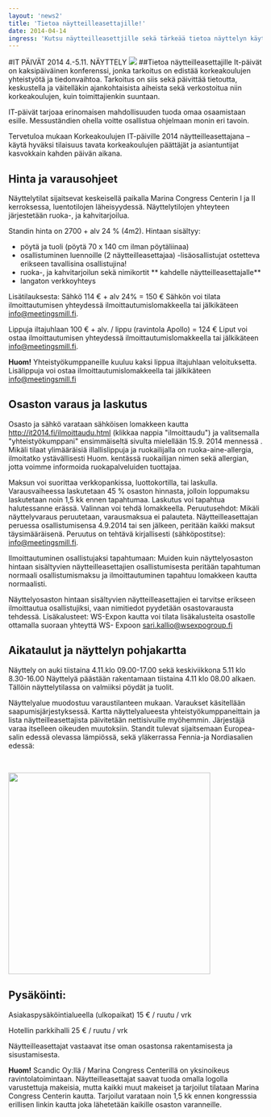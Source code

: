 ```yaml
---
layout: 'news2'
title: 'Tietoa näytteilleasettajille!'
date: 2014-04-14
ingress: 'Kutsu näytteilleasettjille sekä tärkeää tietoa näyttelyn käytännön asioista.'
---
```

#IT PÄIVÄT 2014 4.-5.11. NÄYTTELY
<img class="nostokuva" src="../images/sponsori_v01.png" >
##Tietoa näytteilleasettajille
It-päivät on kaksipäiväinen konferenssi, jonka tarkoitus on edistää korkeakoulujen yhteistyötä ja tiedonvaihtoa. Tarkoitus on siis sekä päivittää tietoutta, keskustella ja väitelläkin ajankohtaisista aiheista sekä verkostoitua niin korkeakoulujen, kuin toimittajienkin suuntaan.

IT-päivät tarjoaa erinomaisen mahdollisuuden tuoda omaa osaamistaan esille. Messuständien ohella voitte osallistua ohjelmaan monin eri tavoin. 

Tervetuloa mukaan Korkeakoulujen IT-päiville 2014 näytteilleasettajana – käytä hyväksi tilaisuus tavata korkeakoulujen päättäjät ja asiantuntijat kasvokkain kahden päivän aikana.

## Hinta ja varausohjeet
Näyttelytilat sijaitsevat keskeisellä paikalla Marina Congress Centerin I ja II kerroksessa, luentotilojen läheisyydessä. Näyttelytilojen yhteyteen järjestetään ruoka-, ja kahvitarjoilua.

Standin hinta on 2700 + alv 24 % (4m2). 
Hintaan sisältyy:
* pöytä ja tuoli (pöytä 70 x 140 cm ilman pöytäliinaa)
* osallistuminen luennoille (2 näytteilleasettajaa) -lisäosallistujat ostetteva erikseen tavallisina osallistujina!
* ruoka-, ja kahvitarjoilun sekä nimikortit  ** kahdelle näytteilleasettajalle**
* langaton verkkoyhteys 

Lisätilauksesta:
Sähkö 114 € +  alv 24% = 150 €
Sähkön voi tilata ilmoittautumisen yhteydessä ilmoittautumislomakkeella tai jälkikäteen  info@meetingsmill.fi. 

Lippuja iltajuhlaan  100 € + alv. / lippu (ravintola Apollo) = 124  € 
Liput voi ostaa ilmoittautumisen yhteydessä ilmoittautumislomakkeella tai jälkikäteen  info@meetingsmill.fi. 

**Huom!** Yhteistyökumppaneille kuuluu kaksi lippua iltajuhlaan veloituksetta. Lisälippuja voi ostaa ilmoittautumislomakkeella tai jälkikäteen  info@meetingsmill.fi

## Osaston varaus ja laskutus

Osasto ja sähkö varataan sähköisen lomakkeen kautta http://it2014.fi/ilmoittaudu.html (klikkaa nappia "ilmoittaudu") ja valitsemalla "yhteistyökumppani" ensimmäiseltä sivulta mielellään 15.9. 2014 mennessä .
Mikäli tilaat ylimääräisiä illallislippuja ja ruokailijalla on ruoka-aine-allergia, ilmoitatko ystävällisesti Huom. kentässä ruokailijan nimen sekä allergian, jotta voimme informoida ruokapalveluiden tuottajaa. 

Maksun voi suorittaa verkkopankissa, luottokortilla, tai laskulla. Varausvaiheessa laskutetaan 45 % osaston hinnasta, jolloin loppumaksu laskutetaan noin 1,5 kk ennen tapahtumaa. Laskutus voi tapahtua halutessanne erässä. Valinnan voi tehdä lomakkeella.
Peruutusehdot: Mikäli näyttelyvaraus peruutetaan, varausmaksua ei palauteta. Näytteilleasettajan peruessa osallistumisensa 4.9.2014 tai sen jälkeen, peritään kaikki maksut täysimääräisenä. Peruutus on tehtävä kirjallisesti (sähköpostitse): info@meetingsmill.fi.

Ilmoittautuminen osallistujaksi tapahtumaan: Muiden kuin näyttelyosaston hintaan sisältyvien näytteilleasettajien osallistumisesta peritään tapahtuman normaali osallistumismaksu ja ilmoittautuminen tapahtuu lomakkeen kautta normaalisti.

Näyttelyosaston hintaan sisältyvien näytteilleasettajien ei tarvitse erikseen ilmoittautua osallistujiksi, vaan nimitiedot pyydetään osastovarausta tehdessä.
Lisäkalusteet:
WS-Expon kautta voi tilata lisäkalusteita osastolle ottamalla suoraan yhteyttä WS- Expoon sari.kallio@wsexpogroup.fi

## Aikataulut ja näyttelyn pohjakartta
Näyttely on auki tiistaina 4.11.klo 09.00-17.00 sekä keskiviikkona 5.11 klo  8.30-16.00
Näyttelyä päästään rakentamaan tiistaina 4.11 klo 08.00 alkaen. Tällöin näyttelytilassa on valmiiksi pöydät ja tuolit. 

Näyttelyalue muodostuu varaustilanteen mukaan. Varaukset käsitellään saapumisjärjestyksessä. Kartta näyttelyalueesta yhteistyökumppaneittain ja lista näytteilleasettajista päivitetään nettisivuille myöhemmin. Järjestäjä varaa itselleen oikeuden muutoksiin.
Standit tulevat sijaitsemaan Europea-salin edessä olevassa lämpiössä, sekä yläkerrassa Fennia-ja Nordiasalien edessä: 


<br/>

<a href="http://www.marinacongresscenter.com/DowebEasyCMS/Sivusto/Kuvat/Kuvat2014/Pohjakuva-marina-congress-center.jpg"><img src="/images/pohjakartta.jpg" width="400"></a>

## Pysäköinti:
Asiakaspysäköintialueella (ulkopaikat) 15 € / ruutu / vrk

Hotellin parkkihalli 25 € / ruutu / vrk

Näytteilleasettajat vastaavat itse oman osastonsa rakentamisesta ja sisustamisesta. 

**Huom!** Scandic Oy:llä / Marina Congress Centerillä on yksinoikeus ravintolatoimintaan. Näytteilleasettajat saavat tuoda omalla logolla varustettuja makeisia, mutta kaikki muut makeiset ja tarjoilut  tilataan Marina Congress Centerin kautta. 
Tarjoilut varataan noin 1,5 kk ennen kongresssia erillisen linkin kautta joka lähetetään kaikille osaston varanneille.

